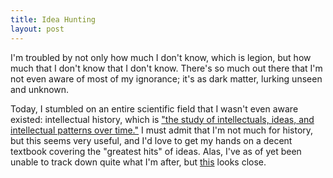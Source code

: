 ```yaml
---
title: Idea Hunting
layout: post
---
```


I'm troubled by not only how much I don't know, which is legion, but how much that I don't know that I don't know. There's so much out there that I'm not even aware of most of my ignorance; it's as dark matter, lurking unseen and unknown.

Today, I stumbled on an entire scientific field that I wasn't even aware existed: intellectual history, which is ["the study of intellectuals, ideas, and intellectual patterns over time."](http://history.fas.harvard.edu/people/faculty/documents/pgordon-whatisintellhist.pdf) I must admit that I'm not much for history, but this seems very useful, and I'd love to get my hands on a decent textbook covering the "greatest hits" of ideas. Alas, I've as of yet been unable to track down quite what I'm after, but [this](https://www.goodreads.com/book/show/408204.Ideas) looks close.
